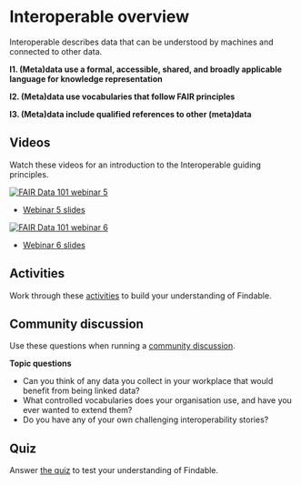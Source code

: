 # Interoperable overview

Interoperable describes data that can be understood by machines and connected to other data.

**I1. (Meta)data use a formal, accessible, shared, and broadly applicable language for knowledge representation**

**I2. (Meta)data use vocabularies that follow FAIR principles**

**I3. (Meta)data include qualified references to other (meta)data**

## Videos

Watch these videos for an introduction to the Interoperable guiding principles.

[![FAIR Data 101 webinar 5](https://img.youtube.com/vi/pnJ-wSlwTkk/0.jpg)](https://www.youtube.com/watch?v=pnJ-wSlwTkk)

* [Webinar 5 slides](webinar-5-slides.pdf)

[![FAIR Data 101 webinar 6](https://img.youtube.com/vi/aUxH9O4CAWQ/0.jpg)](https://www.youtube.com/watch?v=aUxH9O4CAWQ)

* [Webinar 6 slides](webinar-6-slides.pdf)

## Activities

Work through these [activities](activities.md) to build your understanding of Findable.

## Community discussion

Use these questions when running a [community discussion](/course-resources/community-discussion-factsheet.md).

**Topic questions**
* Can you think of any data you collect in your workplace that would benefit from being linked data?
* What controlled vocabularies does your organisation use, and have you ever wanted to extend them?
* Do you have any of your own challenging interoperability stories?

## Quiz

Answer [the quiz](quiz.md) to test your understanding of Findable.

